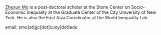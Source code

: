 [Zhexun Mo](https://sites.google.com/view/zhexunmo/home) is a post-doctoral scholar at the Stone Center on Socio-Economic Inequality at the Graduate Center of the City University of New York. He is also the East Asia Coordinator at the World Inequality Lab.

email: zmo[at]gc[dot]cuny[dot]edu
